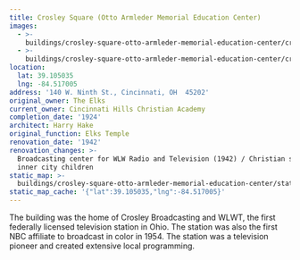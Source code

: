 ```yaml
---
title: Crosley Square (Otto Armleder Memorial Education Center)
images:
  - >-
    buildings/crosley-square-otto-armleder-memorial-education-center/crosley-square-otto-armleder-memorial-education-center-0_no0agg
  - >-
    buildings/crosley-square-otto-armleder-memorial-education-center/crosley-square-otto-armleder-memorial-education-center-1_jqw7bl
location:
  lat: 39.105035
  lng: -84.517005
address: '140 W. Ninth St., Cincinnati, OH  45202'
original_owner: The Elks
current_owner: Cincinnati Hills Christian Academy
completion_date: '1924'
architect: Harry Hake
original_function: Elks Temple
renovation_date: '1942'
renovation_changes: >-
  Broadcasting center for WLW Radio and Television (1942) / Christian school for
  inner city children
static_map: >-
  buildings/crosley-square-otto-armleder-memorial-education-center/static-map_ygawei
static_map_cache: '{"lat":39.105035,"lng":-84.517005}'
---
```


The building was the home of Crosley Broadcasting and WLWT, the first federally licensed television station in Ohio. The station was also the first NBC affiliate to broadcast in color in 1954. The station was a television pioneer and created extensive local programming.
